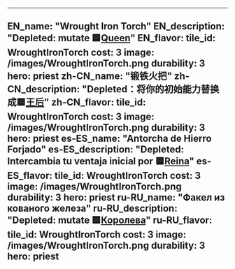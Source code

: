 ---

EN_name: "Wrought Iron Torch"
EN_description: "Depleted: mutate 🟦<a href = '../en/unknown_type000#PerkQueen'>Queen</a>"
EN_flavor: 
tile_id: WroughtIronTorch
cost: 3
image: /images/WroughtIronTorch.png
durability: 3
hero: priest
zh-CN_name: "锻铁火把"
zh-CN_description: "Depleted：将你的初始能力替换成🟦<a href = '../zh_cn/unknown_type000#PerkQueen'>王后</a>"
zh-CN_flavor: 
tile_id: WroughtIronTorch
cost: 3
image: /images/WroughtIronTorch.png
durability: 3
hero: priest
es-ES_name: "Antorcha de Hierro Forjado"
es-ES_description: "Depleted: Intercambia tu ventaja inicial por 🟦<a href = '../es_es/unknown_type000#PerkQueen'>Reina</a>"
es-ES_flavor: 
tile_id: WroughtIronTorch
cost: 3
image: /images/WroughtIronTorch.png
durability: 3
hero: priest
ru-RU_name: "Факел из кованого железа"
ru-RU_description: "Depleted: mutate 🟦<a href = '../ru_ru/unknown_type000#PerkQueen'>Королева</a>"
ru-RU_flavor: 
tile_id: WroughtIronTorch
cost: 3
image: /images/WroughtIronTorch.png
durability: 3
hero: priest
---